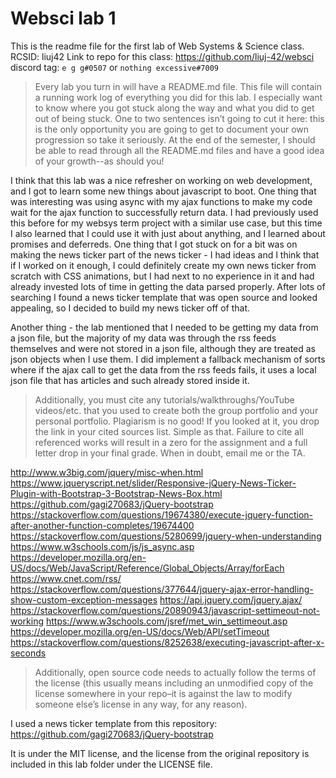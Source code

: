 # Websci lab 1
This is the readme file for the first lab of Web Systems & Science class.
RCSID: liuj42
Link to repo for this class: https://github.com/liuj-42/websci
discord tag: `e g g#0507` or `nothing excessive#7009`

> Every lab you turn in will have a README.md file. This file will contain a running work log of everything you did for this lab. I especially want to know where you got stuck along the way and what you did to get out of being stuck. One to two sentences isn’t going to cut it here: this is the only opportunity you are going to get to document your own progression so take it seriously. At the end of the semester, I should be able to read through all the README.md files and have a good idea of your growth--as should you!

I think that this lab was a nice refresher on working on web development, and I got to learn some new things about javascript to boot. One thing that was interesting was using async with my ajax functions to make my code wait for the ajax function to successfully return data. I had previously used this before for my websys term project with a similar use case, but this time I also learned that I could use it with just about anything, and I learned about promises and deferreds. One thing that I got stuck on for a bit was on making the news ticker part of the news ticker - I had ideas and I think that if I worked on it enough, I could definitely create my own news ticker from scratch with CSS animations, but I had next to no experience in it and had already invested lots of time in getting the data parsed properly. After lots of searching I found a news ticker template that was open source and looked appealing, so I decided to build my news ticker off of that. 

Another thing - the lab mentioned that I needed to be getting my data from a json file, but the majority of my data was through the rss feeds themselves and were not stored in a json file, although they are treated as json objects when I use them. I did implement a fallback mechanism of sorts where if the ajax call to get the data from the rss feeds fails, it uses a local json file that has articles and such already stored inside it.  


> Additionally, you must cite any tutorials/walkthroughs/YouTube videos/etc. that you used to create both the group portfolio and your personal portfolio. Plagiarism is no good! If you looked at it, you drop the link in your cited sources list. Simple as that. Failure to cite all referenced works will result in a zero for the assignment and a full letter drop in your final grade. When in doubt, email me or the TA.

http://www.w3big.com/jquery/misc-when.html
https://www.jqueryscript.net/slider/Responsive-jQuery-News-Ticker-Plugin-with-Bootstrap-3-Bootstrap-News-Box.html
https://github.com/gagi270683/jQuery-bootstrap
https://stackoverflow.com/questions/19674380/execute-jquery-function-after-another-function-completes/19674400
https://stackoverflow.com/questions/5280699/jquery-when-understanding
https://www.w3schools.com/js/js_async.asp
https://developer.mozilla.org/en-US/docs/Web/JavaScript/Reference/Global_Objects/Array/forEach
https://www.cnet.com/rss/
https://stackoverflow.com/questions/377644/jquery-ajax-error-handling-show-custom-exception-messages
https://api.jquery.com/jquery.ajax/
https://stackoverflow.com/questions/20890943/javascript-settimeout-not-working
https://www.w3schools.com/jsref/met_win_settimeout.asp
https://developer.mozilla.org/en-US/docs/Web/API/setTimeout
https://stackoverflow.com/questions/8252638/executing-javascript-after-x-seconds

> Additionally, open source code needs to actually follow the terms of the license (this usually means including an unmodified copy of the license somewhere in your repo–it is against the law to modify someone else’s license in any way, for any reason).

I used a news ticker template from this repository: https://github.com/gagi270683/jQuery-bootstrap

It is under the MIT license, and the license from the original repository is included in this lab folder under the LICENSE file.
